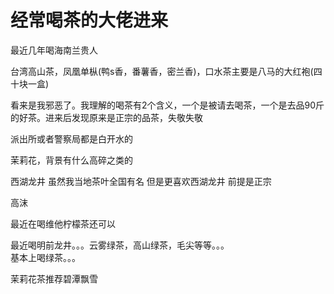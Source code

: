 # 经常喝茶的大佬进来


最近几年喝海南兰贵人<img id="aimg_S3dCS" onclick="zoom(this, this.src, 0, 0, 0)" class="zoom" src="https://cdn.jsdelivr.net/gh/hishis/forum-master/public/images/patch.gif" onmouseover="img_onmouseoverfunc(this)" onload="thumbImg(this)" border="0" alt="" />

台湾高山茶，凤凰单枞(鸭s香，番薯香，密兰香)，口水茶主要是八马的大红袍(四十块一盒)

看来是我邪恶了。我理解的喝茶有2个含义，一个是被请去喝茶，一个是去品90斤的好茶。进来后发现原来是正宗的品茶，失敬失敬

派出所或者警察局都是白开水的

茉莉花，背景有什么高碎之类的

西湖龙井 虽然我当地茶叶全国有名 但是更喜欢西湖龙井 前提是正宗

高沫

最近在喝维他柠檬茶还可以

最近喝明前龙井。。。云雾绿茶，高山绿茶，毛尖等等。。。<br />
基本上喝绿茶。。。

茉莉花茶推荐碧潭飘雪<img id="aimg_SBB8J" onclick="zoom(this, this.src, 0, 0, 0)" class="zoom" src="https://cdn.jsdelivr.net/gh/hishis/forum-master/public/images/patch.gif" onmouseover="img_onmouseoverfunc(this)" onload="thumbImg(this)" border="0" alt="" />
